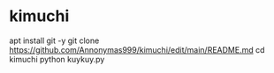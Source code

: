 # kimuchi
apt install git -y
git clone https://github.com/Annonymas999/kimuchi/edit/main/README.md
cd kimuchi
python kuykuy.py
